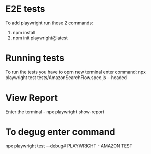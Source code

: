 # E2E tests 
To add playwright run those 2 commands: 
1. npm install
2. npm init playwright@latest
 
# Running tests
To run the tests you have to oprn new terminal enter command: 
npx playwright test tests/AmazonSearchFlow.spec.js --headed

# View Report
Enter the terminal - npx playwright show-report

# To degug enter command
  
  npx playwright test --debug# PLAYWRIGHT - AMAZON TEST
